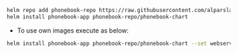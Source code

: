 ```bash
helm repo add phonebook-repo https://raw.githubusercontent.com/alparslanu6347/phonebook-chart-repo13/main
helm install phonebook-app phonebook-repo/phonebook-chart
```
- To use own images execute as below:

```bash
helm install phonebook-app phonebook-repo/phonebook-chart --set webserver_image=<image-name> --set resultserver_image=<image-name>
```